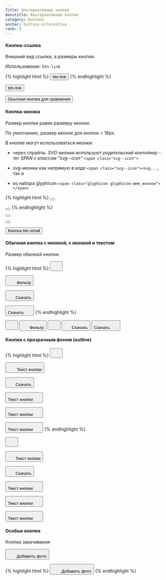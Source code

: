```yaml
---
Title: Альтернативные кнопки
menutitle: Альтернативные кнопки
category: buttons
anchor: buttons-alternative
rank: 5
---
```


#### Кнопка-ссылка

Внешний вид ссылки, а размеры кнопки.

_Использование:_ `btn-link`

{% highlight html %}
  <button class="btn-link">btn-link</button>
{% endhighlight %}

<div class="bs-docs-example">
  <div class="">
  <button class="btn-link">btn-link</button>

  <button class="btn-default ml-10">Оьычная кнопка для сравнения</button>
  </div>
</div>

#### Кнопка-иконка

Размер кнопки равен размеру иконки.

По умолчанию, размер иконок для кнопок = 16px.

В кнопке могут использоваться иконки:

- через спрайты. _SVG-иконки используют родительский контейнер - тег SPAN с классом "svg--icon" `<span class="svg--icon">`_

- svg-иконки как напрямую в коде `<span class="svg--icon"><svg...`,
так и 

- из набора glyphicon `<span class="glyphicon glyphicon-имя_иконки"></span>`


{% highlight html %}
  <button class="btn-icon"><span class="svg--icon"><svg xmlns="http://www.w3.org/2000/svg" viewBox="0 0 24.5 24.5"><path d="M12.3 0C5.5 0 0 5.5 0 12.3s5.5 12.3 12.3 12.3S24.5 19 24.5 12.3 19 0 12.3 0zm7 13.8c0 .3-.2.5-.5.5h-4.6v4.6c0 .3-.2.5-.5.5h-3c-.3 0-.5-.2-.5-.5v-4.6H5.7c-.3 0-.5-.2-.5-.5v-3c0-.3.2-.5.5-.5h4.6V5.7c0-.3.2-.5.5-.5h3c.3 0 .5.2.5.5v4.6h4.6c.3 0 .5.2.5.5l-.1 3z" class="fill nostroke"></path></svg></span></button>

  <button class="btn-icon"><span class="glyphicon glyphicon-refresh"></span></button>
{% endhighlight %}
<div class="bs-docs-example">
  <div class="">
  <button class="btn-icon"><span class="svg--icon"><svg xmlns="http://www.w3.org/2000/svg" viewBox="0 0 24.5 24.5"><path d="M12.3 0C5.5 0 0 5.5 0 12.3s5.5 12.3 12.3 12.3S24.5 19 24.5 12.3 19 0 12.3 0zm7 13.8c0 .3-.2.5-.5.5h-4.6v4.6c0 .3-.2.5-.5.5h-3c-.3 0-.5-.2-.5-.5v-4.6H5.7c-.3 0-.5-.2-.5-.5v-3c0-.3.2-.5.5-.5h4.6V5.7c0-.3.2-.5.5-.5h3c.3 0 .5.2.5.5v4.6h4.6c.3 0 .5.2.5.5l-.1 3z" class="fill nostroke"></path></svg></span></button>

  <button class="btn-icon ml-10"><span class="glyphicon glyphicon-refresh"></span></button>

  <button class="btn-default btn-small ml-10">Кнопка btn-small</button>
  </div>
</div>

#### Обычная кнопка c иконкой, с иконкой и текстом

Размер обычной кнопки.

{% highlight html %}
  <button class="btn-link"><span class="svg--icon"><svg width="24" height="24"><use xlink:href="sprite.symbol.svg#glyphicons-triangle-alert"></use></svg></span></button>

  <button class="btn-link"><span class="svg--icon"><svg width="24" height="24"><use xlink:href="sprite.symbol.svg#glyphicons-filter"></use></svg></span> Фильтр</button>

  <button class="btn-success"><span class="svg--icon"><svg width="24" height="24"><use xlink:href="sprite.symbol.svg#glyphicons-cloud-download"></use></svg></span><span class="btn-text">Скачать</span></button>

  <button class="btn-primary"><span class="btn-text">Скачать</span><span class="svg--icon"><svg width="24" height="24"><use xlink:href="sprite.symbol.svg#glyphicons-cloud-download"></use></svg></span></button>
{% endhighlight %}

<div class="bs-docs-example">
  <button class="btn-link"><span class="svg--icon"><svg width="24" height="24"><use xlink:href="/dsf-common-ui/dist/sprite.symbol.svg#glyphicons-triangle-alert"></use></svg></span></button>
  <button class="btn-link ml-10"><span class="svg--icon"><svg width="24" height="24"><use xlink:href="/dsf-common-ui/dist/sprite.symbol.svg#glyphicons-filter"></use></svg></span><span class="btn-text">Фильтр</span></button>
  <button class="btn-success ml-10"><span class="svg--icon"><svg width="24" height="24"><use xlink:href="/dsf-common-ui/dist/sprite.symbol.svg#glyphicons-filter"></use></svg></span></button>
  <button class="btn-primary ml-10"><span class="svg--icon"><svg width="24" height="24"><use xlink:href="/dsf-common-ui/dist/sprite.symbol.svg#glyphicons-cloud-download"></use></svg></span><span class="btn-text">Скачать</span></button>
  <button class="btn-primary ml-10"><span class="btn-text">Скачать</span><span class="svg--icon"><svg width="24" height="24"><use xlink:href="/dsf-common-ui/dist/sprite.symbol.svg#glyphicons-cloud-download"></use></svg></span></button>
</div>


#### Кнопки с прозрачным фоном (outline)

{% highlight html %}
  <button class="btn-default__outline"><span class="svg--icon"><svg width="24" height="24"><use xlink:href="sprite.symbol.svg#glyphicons-triangle-alert"></use></svg></span></button>

  <button class="btn-primary__outline"><span class="svg--icon"><svg width="24" height="24"><use xlink:href="sprite.symbol.svg#glyphicons-filter"></use></svg></span> <span class="btn-text">Текст кнопки</span></button>

  <button class="btn-success__outline"><span class="svg--icon"><svg width="24" height="24"><use xlink:href="sprite.symbol.svg#glyphicons-cloud-download"></use></svg></span><span class="btn-text">Скачать</span></button>

  <button class="btn-danger__outline"><span class="btn-text">Текст кнопки</span><span class="svg--icon"><svg width="24" height="24"><use xlink:href="sprite.symbol.svg#glyphicons-cloud-download"></use></svg></span></button>
  
  <button class="btn-warning__outline"><span class="btn-text">Текст кнопки</span><span class="svg--icon"><svg width="24" height="24"><use xlink:href="sprite.symbol.svg#glyphicons-cloud-download"></use></svg></span></button>
  
  <button class="btn-grey__outline"><span class="btn-text">Текст кнопки</span><span class="svg--icon"><svg width="24" height="24"><use xlink:href="sprite.symbol.svg#glyphicons-cloud-download"></use></svg></span></button>
{% endhighlight %}

<div class="bs-docs-example">
  <button class="btn-default__outline"><span class="svg--icon"><svg width="24" height="24"><use xlink:href="/dsf-common-ui/dist/sprite.symbol.svg#glyphicons-triangle-alert"></use></svg></span></button>

  <button class="btn-primary__outline"><span class="svg--icon"><svg width="24" height="24"><use xlink:href="/dsf-common-ui/dist/sprite.symbol.svg#glyphicons-filter"></use></svg></span><span class="btn-text">Текст кнопки</span></button>

  <button class="btn-success__outline"><span class="svg--icon"><svg width="24" height="24"><use xlink:href="/dsf-common-ui/dist/sprite.symbol.svg#glyphicons-cloud-download"></use></svg></span><span class="btn-text">Скачать</span></button>

  <button class="btn-danger__outline"><span class="btn-text">Текст кнопки</span><span class="svg--icon"><svg width="24" height="24"><use xlink:href="/dsf-common-ui/dist/sprite.symbol.svg#glyphicons-cloud-download"></use></svg></span></button>
  
  <button class="btn-warning__outline"><span class="btn-text">Текст кнопки</span><span class="svg--icon"><svg width="24" height="24"><use xlink:href="/dsf-common-ui/dist/sprite.symbol.svg#glyphicons-cloud-download"></use></svg></span></button>
  
  <button class="btn-grey__outline"><span class="btn-text">Текст кнопки</span><span class="svg--icon"><svg width="24" height="24"><use xlink:href="/dsf-common-ui/dist/sprite.symbol.svg#glyphicons-cloud-download"></use></svg></span></button>

</div>

#### Особые кнопки

Кнопка закачивания

<button class="btn-download w-100p">
    <span class="btn-download_inner">
        <span class="svg--icon svg--icon__h21"><svg width="24" height="24"><use xlink:href="/dsf-common-ui/dist/sprite.symbol.svg#bicolors-photo__24vb"></use></svg></span>
        <span class="btn-text">Добавить фото</span>
    </span>
</button>

{% highlight html %}
<button class="btn-download w-100p">
    <span class="btn-download_inner">
        <span class="svg--icon svg--icon__h21"><svg width="24" height="24"><use xlink:href="/dsf-common-ui/dist/sprite.symbol.svg#bicolors-photo__24vb"></use></svg></span>
        <span class="btn-text">Добавить фото</span>
    </span>
</button>
{% endhighlight %}
